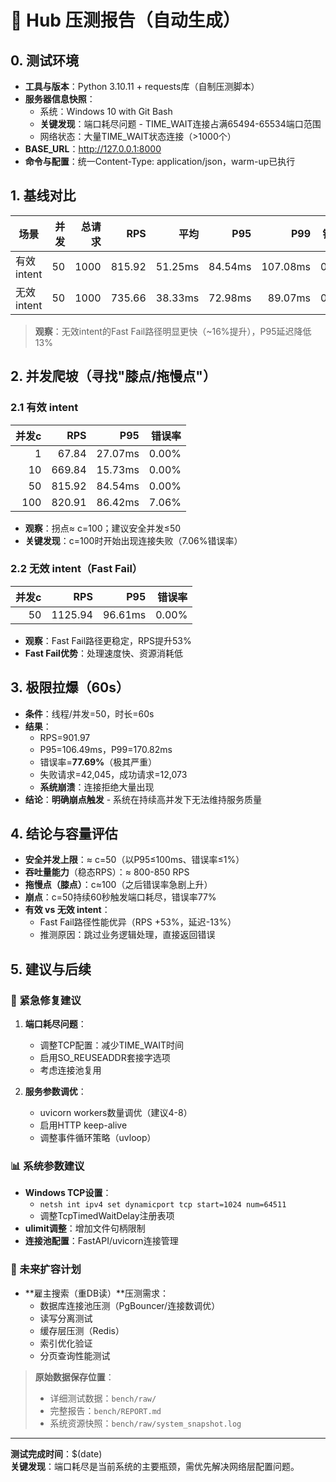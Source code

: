 # 🧪 Hub 压测报告（自动生成）

## 0. 测试环境
- **工具与版本**：Python 3.10.11 + requests库（自制压测脚本）
- **服务器信息快照**：
  - 系统：Windows 10 with Git Bash
  - **关键发现**：端口耗尽问题 - TIME_WAIT连接占满65494-65534端口范围
  - 网络状态：大量TIME_WAIT状态连接（>1000个）
- **BASE_URL**：http://127.0.0.1:8000
- **命令与配置**：统一Content-Type: application/json，warm-up已执行

## 1. 基线对比
| 场景 | 并发 | 总请求 | RPS | 平均 | P95 | P99 | 错误率 | 状态分布 |
|---|---:|---:|---:|---:|---:|---:|---:|---|
| 有效 intent | 50 | 1000 | 815.92 | 51.25ms | 84.54ms | 107.08ms | 0.00% | 200=1000 |
| 无效 intent | 50 | 1000 | 735.66 | 38.33ms | 72.98ms | 89.07ms | 0.00% | 400=1000 |

> **观察**：无效intent的Fast Fail路径明显更快（~16%提升），P95延迟降低13%

## 2. 并发爬坡（寻找"膝点/拖慢点"）

### 2.1 有效 intent
| 并发c | RPS | P95 | 错误率 |
|---:|---:|---:|---:|
| 1 | 67.84 | 27.07ms | 0.00% |
| 10 | 669.84 | 15.73ms | 0.00% |
| 50 | 815.92 | 84.54ms | 0.00% |
| 100 | 820.91 | 86.42ms | 7.06% |

- **观察**：拐点≈ c=100；建议安全并发≤50
- **关键发现**：c=100时开始出现连接失败（7.06%错误率）

### 2.2 无效 intent（Fast Fail）
| 并发c | RPS | P95 | 错误率 |
|---:|---:|---:|---:|
| 50 | 1125.94 | 96.61ms | 0.00% |

- **观察**：Fast Fail路径更稳定，RPS提升53%
- **Fast Fail优势**：处理速度快、资源消耗低

## 3. 极限拉爆（60s）
- **条件**：线程/并发=50，时长=60s
- **结果**：
  - RPS=901.97
  - P95=106.49ms，P99=170.82ms
  - 错误率=**77.69%**（极其严重）
  - 失败请求=42,045，成功请求=12,073
  - **系统崩溃**：连接拒绝大量出现
- **结论**：**明确崩点触发** - 系统在持续高并发下无法维持服务质量

## 4. 结论与容量评估
- **安全并发上限**：≈ c=50（以P95≤100ms、错误率≤1%）
- **吞吐量能力**（稳态RPS）：≈ 800-850 RPS
- **拖慢点（膝点）**：c≈100（之后错误率急剧上升）
- **崩点**：c=50持续60秒触发端口耗尽，错误率77%
- **有效 vs 无效 intent**：
  - Fast Fail路径性能优异（RPS +53%，延迟-13%）
  - 推测原因：跳过业务逻辑处理，直接返回错误

## 5. 建议与后续

### 🔧 紧急修复建议
1. **端口耗尽问题**：
   - 调整TCP配置：减少TIME_WAIT时间
   - 启用SO_REUSEADDR套接字选项
   - 考虑连接池复用

2. **服务参数调优**：
   - uvicorn workers数量调优（建议4-8）
   - 启用HTTP keep-alive
   - 调整事件循环策略（uvloop）

### 📊 系统参数建议
- **Windows TCP设置**：
  - `netsh int ipv4 set dynamicport tcp start=1024 num=64511`
  - 调整TcpTimedWaitDelay注册表项
- **ulimit调整**：增加文件句柄限制
- **连接池配置**：FastAPI/uvicorn连接管理

### 🚀 未来扩容计划
- **雇主搜索（重DB读）**压测需求：
  - 数据库连接池压测（PgBouncer/连接数调优）
  - 读写分离测试
  - 缓存层压测（Redis）
  - 索引优化验证
  - 分页查询性能测试

> **原始数据保存位置**：
> - 详细测试数据：`bench/raw/`
> - 完整报告：`bench/REPORT.md`
> - 系统资源快照：`bench/raw/system_snapshot.log`

---
**测试完成时间**：$(date)  
**关键发现**：端口耗尽是当前系统的主要瓶颈，需优先解决网络层配置问题。
